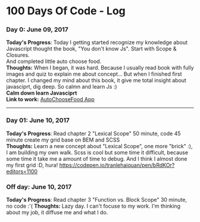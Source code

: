 # 100 Days Of Code - Log

### Day 0: June 09, 2017

**Today's Progress**: Today I getting started recognize my knowledge about Javascript thought the book, "You don't know Js". Start with Scope & Closures.<br>
And completed little auto choose food.  <br>
**Thoughts:** When I began, it was hard. Because I usually read book with fully images and quiz to explain me about concept...
But when I finished first chapter. I changed my mind about this book, it give me total insight about javasciprt, dig deep.
So calmn and learn Js :) <br>
**Calm down learn Javasciprt**<br>
**Link to work:** [AutoChooseFood App](https://codepen.io/tranlehaiquan/pen/KqwEVb)
<hr>

### Day 01: June 10, 2017

**Today's Progress**: Read chapter 2 "Lexical Scope" 50 minute, code 45 minute create my grid base on BEM and SCSS <br>
**Thoughts:** Learn a new concept about "Lexical Scope", one more "brick" :), I am building my own walk. Scss is cool but some time it difficult, because some time it take me a amount of time to debug. And I think I almost done my first grid :D, hura!
https://codepen.io/tranlehaiquan/pen/bRdKOr?editors=1100


### Off day: June 10, 2017
**Today's Progress**: Read chapter 3 "Function vs. Block Scope" 30 minute, no code :'(
**Thoughts:** Lazy day. I can't focuse to my work. I'm thinking about my job, it diffuse me and what I do.

